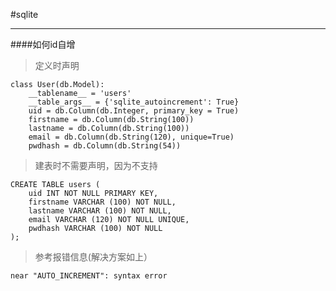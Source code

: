 #sqlite
***

####如何id自增

>定义时声明

	class User(db.Model):
		__tablename__ = 'users'
		__table_args__ = {'sqlite_autoincrement': True}
		uid = db.Column(db.Integer, primary_key = True)
		firstname = db.Column(db.String(100))
		lastname = db.Column(db.String(100))
		email = db.Column(db.String(120), unique=True)
		pwdhash = db.Column(db.String(54))


>建表时不需要声明，因为不支持

	CREATE TABLE users (
		uid INT NOT NULL PRIMARY KEY,
		firstname VARCHAR (100) NOT NULL,
		lastname VARCHAR (100) NOT NULL,
		email VARCHAR (120) NOT NULL UNIQUE,
		pwdhash VARCHAR (100) NOT NULL
	);


>参考报错信息(解决方案如上）

	near "AUTO_INCREMENT": syntax error